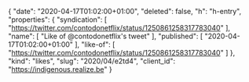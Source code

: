{
  "date": "2020-04-17T01:02:00+01:00",
  "deleted": false,
  "h": "h-entry",
  "properties": {
    "syndication": [
      "https://twitter.com/contodonetflix/status/1250861258317783040"
    ],
    "name": [
      "Like of @contodonetflix's tweet"
    ],
    "published": [
      "2020-04-17T01:02:00+01:00"
    ],
    "like-of": [
      "https://twitter.com/contodonetflix/status/1250861258317783040"
    ]
  },
  "kind": "likes",
  "slug": "2020/04/e2td4",
  "client_id": "https://indigenous.realize.be"
}
